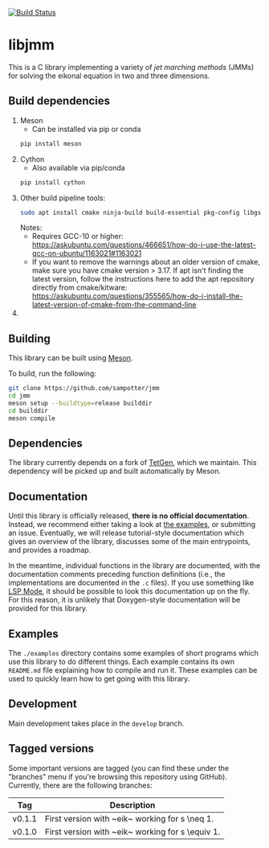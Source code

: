 [![Build Status](https://app.travis-ci.com/sampotter/jmm.svg?branch=master)](https://app.travis-ci.com/sampotter/jmm)

# libjmm

This is a C library implementing a variety of *jet marching methods*
(JMMs) for solving the eikonal equation in two and three dimensions.

## Build dependencies
1. Meson
   - Can be installed via pip or conda
   ``` sh
   pip install meson
   ```
2. Cython
   - Also available via pip/conda
   ```sh
   pip install cython
   ```
2. Other build pipeline tools:
   ``` sh
   sudo apt install cmake ninja-build build-essential pkg-config libgsl-dev
   ```
   Notes:
   - Requires GCC-10 or higher: https://askubuntu.com/questions/466651/how-do-i-use-the-latest-gcc-on-ubuntu/1163021#1163021
   - If you want to remove the warnings about an older version of cmake, make sure you have cmake version > 3.17.  If apt isn't finding the latest version, follow the instructions here to add the apt repository directly from cmake/kitware: https://askubuntu.com/questions/355565/how-do-i-install-the-latest-version-of-cmake-from-the-command-line
3. 
## Building

This library can be built using [Meson](https://mesonbuild.com/).

To build, run the following:

``` sh
git clone https://github.com/sampotter/jmm
cd jmm
meson setup --buildtype=release builddir
cd builddir
meson compile
```

## Dependencies

The library currently depends on a fork of [TetGen](https://github.com/sampotter/tetgen), which we maintain. This dependency will be picked up and built automatically by Meson.

## Documentation

Until this library is officially released, **there is no official documentation**. Instead, we recommend either taking a look at [the examples](#examples), or submitting an issue. Eventually, we will release tutorial-style documentation which gives an overview of the library, discusses some of the main entrypoints, and provides a roadmap.

In the meantime, individual functions in the library are documented, with the documentation comments preceding function definitions (i.e., the implementations are documented in the `.c` files). If you use something like [LSP Mode](https://emacs-lsp.github.io/lsp-mode/), it should be possible to look this documentation up on the fly. For this reason, it is unlikely that Doxygen-style documentation will be provided for this library.

## Examples

The `./examples` directory contains some examples of short programs which use this library to do different things. Each example contains its own `README.md` file explaining how to compile and run it. These examples can be used to quickly learn how to get going with this library.

## Development

Main development takes place in the `develop` branch.

## Tagged versions

Some important versions are tagged (you can find these under the
"branches" menu if you're browsing this repository using
GitHub). Currently, there are the following branches:

| Tag    | Description                                      |
|--------|--------------------------------------------------|
| v0.1.1 | First version with ~eik~ working for s \neq 1.   |
| v0.1.0 | First version with ~eik~ working for s \equiv 1. |
